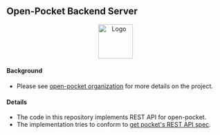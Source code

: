 ## Open-Pocket Backend Server


<p align="center">
  <img 
    src="https://github.com/user-attachments/assets/0e2c776b-0c7e-42e8-b8d7-b96279dbfdfd" 
    alt="Logo" 
    width="80" 
    height="80"
  />
</p>

#### Background

- Please see [open-pocket organization](https://github.com/open-pocket)
for more details on the project.


#### Details

- The code in this repository implements REST API for open-pocket.
- The implementation tries to conform to [get pocket's REST API
  spec](https://getpocket.com/developer/docs/overview).
